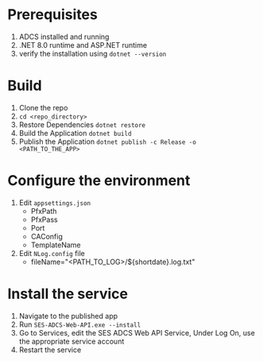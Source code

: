 # Prerequisites
1. ADCS installed and running
2. .NET 8.0 runtime and ASP.NET runtime
3. verify the installation using `dotnet --version`

# Build
1. Clone the repo
2. `cd <repo_directory>`
3. Restore Dependencies
   `dotnet restore`
4. Build the Application
   `dotnet build`
5. Publish the Application
   `dotnet publish -c Release -o <PATH_TO_THE_APP>`
   
# Configure the environment
1. Edit `appsettings.json`
   - PfxPath
   - PfxPass
   - Port
   - CAConfig
   - TemplateName
2. Edit `NLog.config` file
   - fileName="<PATH_TO_LOG>/${shortdate}.log.txt"

# Install the service
1. Navigate to the published app
2. Run `SES-ADCS-Web-API.exe --install`
3. Go to Services, edit the SES ADCS Web API Service, Under Log On, use the appropriate service account
4. Restart the service
